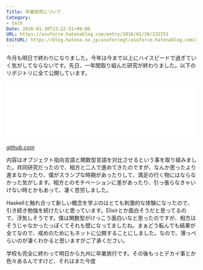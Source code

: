 ```yaml
---
Title: 卒業研究について
Category:
- tech
Date: 2016-01-30T23:22:51+09:00
URL: https://asuforce.hatenablog.com/entry/2016/01/30/232251
EditURL: https://blog.hatena.ne.jp/asuforcegt/asuforce.hatenablog.com/atom/entry/6653586347155271924
---
```


<p>今月も明日で終わりになりました。今年は今まで以上にハイスピードで過ぎていく気がしてならないです。先日、一年間取り組んだ研究が終わりました。以下のリポジトリに全て公開しています。</p>
<p><iframe class="embed-card embed-webcard" style="display: block; width: 100%; height: 155px; max-width: 500px; margin: 10px 0px;" title="Asuforce/functional_and_oop" src="//hatenablog-parts.com/embed?url=https%3A%2F%2Fgithub.com%2FAsuforce%2Ffunctional_and_oop" frameborder="0" scrolling="no"></iframe><cite class="hatena-citation"><a href="https://github.com/Asuforce/functional_and_oop">github.com</a></cite></p>
<p>内容はオブジェクト指向言語と関数型言語を対比させるという事を取り組みました。共同研究だったので、相方と二人で進めてきたのですが、なんか思ったより進まなかったり、僕がスランプな時期があったりして、満足の行く物にはならなかった気がします。相方とのモチベーションに差があったり、引っ張らなきゃいけない時とかもあって、凄く苦労しました。</p>
<p>Haskellと触れ合って新しい概念を学ぶのはとても刺激的な体験になったので、引き続き勉強を続けたいと思っています。Elixirとか面白そうだと思ってるので、浮気しそうです。僕は関数型がけっこう面白いなと思ったのですが、相方はそうじゃなかったっぽくてそれも壁になってましたね。まぁどう転んでも結果が全てなので、戒めのためにもネットに公開することにしました。なので、薄っぺらいのが凄くわかると思いますがご了承ください。</p>
<p>学校も完全に終わって明日から九州に卒業旅行です。その後もっとデカイ事とか色々あるんですけど、それはまた今度</p>
